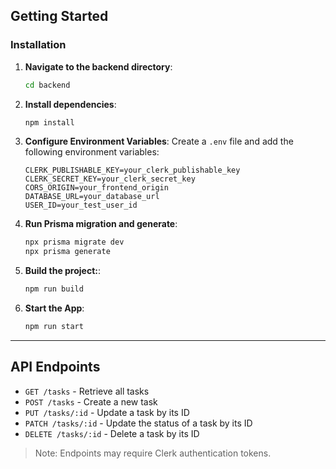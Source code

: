 ## Getting Started

### Installation

1. **Navigate to the backend directory**:

   ```bash
   cd backend
   ```

2. **Install dependencies**:

   ```bash
   npm install
   ```

3. **Configure Environment Variables**:
   Create a `.env` file and add the following environment variables:

   ```plaintext
   CLERK_PUBLISHABLE_KEY=your_clerk_publishable_key
   CLERK_SECRET_KEY=your_clerk_secret_key
   CORS_ORIGIN=your_frontend_origin
   DATABASE_URL=your_database_url
   USER_ID=your_test_user_id
   ```

4. **Run Prisma migration and generate**:

   ```bash
   npx prisma migrate dev
   npx prisma generate
   ```

5. **Build the project:**:

   ```bash
   npm run build
   ```

6. **Start the App**:
   ```bash
   npm run start
   ```

---

## API Endpoints

- `GET /tasks` - Retrieve all tasks
- `POST /tasks` - Create a new task
- `PUT /tasks/:id` - Update a task by its ID
- `PATCH /tasks/:id` - Update the status of a task by its ID
- `DELETE /tasks/:id` - Delete a task by its ID

> Note: Endpoints may require Clerk authentication tokens.
